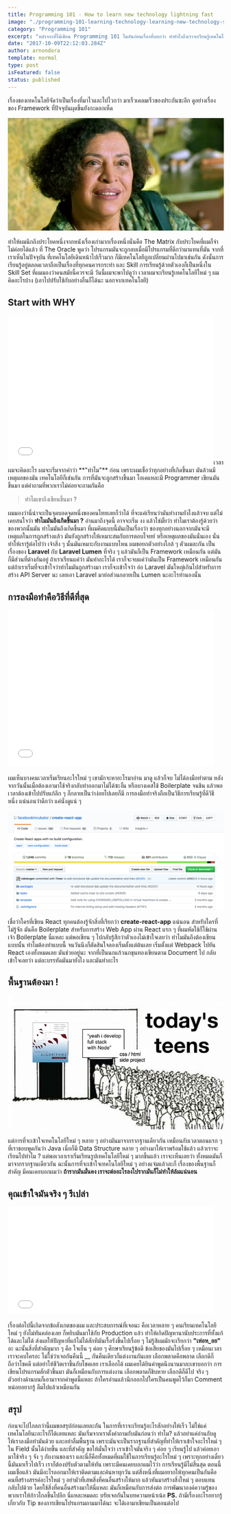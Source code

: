 ```yaml
---
title: Programming 101 - How to learn new technology lightning fast
image: "./programming-101-learning-technology-learning-new-technology-signed.png"
category: "Programming 101"
excerpt: "หลังจากที่ได้เขียน Programming 101 ในอันก่อนเรื่องที่บอกว่า ทำยังไงถึงเราจะเรียนรู้เทคโนโลยีใหม่ ๆ ได้อย่างรวดเร็ววันนี้เลยจะมาแชร์ทริก ไม่รู้เหมือนกันมันคืออะไร ผมคิดขึ้นมาใช้เอง ผมเรียกมันว่า 2-Days Miracle"
date: "2017-10-09T22:12:03.284Z"
author: arnondora
template: normal
type: post
isFeatured: false
status: published
---
```


เรื่องของเทคโนโลยีจัดว่าเป็นเรื่องที่มาไวและไปไวกว่า มาเร็วเคลมเร็วของประกันซะอีก ดูอย่างเรื่องของ Framework ที่ปัจจุบันผุดขึ้นยังกะดอกเห็ด

![](./programming-101-start-learning-how-to-code-the-oracle.jpg)

ทำให้ผมนึกถึงประโยคหนึ่งจากหนังเรื่องเก่ามากเรื่องหนึ่งนั่นคือ The Matrix กับประโยคที่ผมก็จำไม่ค่อยได้แล้ว ที่ The Oracle พูดว่า โปรแกรมมันจะถูกลบเมื่อมีโปรแกรมที่ดีกว่ามาแทนที่มัน จากที่เราเห็นในปัจจุบัน ที่เทคโนโลยีเดินหน้าไปเร็วมาก ก็มีเทคโนโลยีถูกเปลี่ยนผ่านไปมาเช่นกัน ดังนั้นการเรียนรู้อยู่ตลอดเวลาถือเป็นเรื่องที่ทุกคนควรกระทำ และ Skill การเรียนรู้ด้วยตัวเองก็เป็นหนึ่งใน Skill Set ที่ผมมองว่าคนสมัยนี้ควรจะมี วันนี้ผมจะพาไปดูว่า เวลาผมจะเรียนรู้เทคโนโลยีใหม่ ๆ ผมคิดอะไรบ้าง (เอาไปปรับใช้กับอย่างอื่นก็ได้นะ นอกจากเทคโนโลยี)

## Start with WHY

<iframe src="//giphy.com/embed/EdW1pjRlyMTCM" width="480" height="348" frameborder="0"></iframe>เวลาผมจะคิดอะไร ผมจะเริ่มจากคำว่า **"ทำไม"** ก่อน เพราะผมเชื่อว่าทุกอย่างที่เกิดขึ้นมา มันล้วนมีเหตุผลของมัน เทคโนโลยีก็เช่นกัน การที่มันจะถูกสร้างขึ้นมา โอเคแหละมี Programmer เขียนมันขึ้นมา แต่คำถามที่พวกเราไม่ค่อยจะถามกันคือ

> ทำไมเขาถึงเขียนขึ้นมา ?

ผมมองว่านี่น่าจะเป็นจุดบอดจุดหนึ่งของคนไทยเลยก็ว่าได้ ที่จะแค่เรียนว่ามันทำงานยังไงแล้วจบ แต่ไม่เคยสนใจว่า **ทำไมมันถึงเกิดขึ้นมา ?** อ่านมาถึงจุดนี้ อาจจะเริ่ม งง แล้วใช่มั้ยว่า ทำไมเราต้องรู้ด้วยว่าของพวกนั้นมัน ทำไมมันถึงเกิดขึ้นมา ที่ผมคิดแบบนี้มันเป็นเรื่องว่า ของทุกอย่างนอกจากมันจะมีเหตุผลในการถูกสร้างแล้ว มันยังถูกสร้างให้เหมาะสมกับการตอบโจทย์ หรือเหตุผลของมันนั่นเอง นั่นทำให้เรารู้ต่อไปว่า เจ้าสิ่ง ๆ นั้นมันเหมาะกับงานแบบไหน ผมขอยกตัวอย่างใกล้ ๆ ตัวผมละกัน เป็นเรื่องของ **Laravel** กับ **Laravel Lumen** ที่จริง ๆ แล้วมันก็เป็น Framework เหมือนกัน แต่มันก็มีส่วนที่ต่างกันอยู่ ถ้าเราเรียนแค่ว่า มันทำอะไรได้ เราก็จะจบแค่ว่ามันเป็น Framework เหมือนกัน แต่ถ้าเราเริ่มที่จะเข้าใจว่าทำไมมันถูกสร้างมา เราก็จะเข้าใจว่า อ๋อ Laravel มันใหญ่เกินไปสำหรับการสร้าง API Server นะ เลยเอา Laravel มาย่อส่วนกลายเป็น Lumen นะอะไรทำนองนั้น

## การลงมือทำคือวิธีที่ดีที่สุด

<iframe src="//giphy.com/embed/ZvLUtG6BZkBi0" width="480" height="366" frameborder="0"></iframe>

ผมเห็นบางคนเวลาเริ่มเรียนอะไรใหม่ ๆ เขามักจะหาอะไรมาอ่าน มาดู แล้วก็จบ ไม่ได้ลงมือทำตาม หลังจากวันนั้นเมื่อต้องเอามาใช้จริงกลับทำออกมาไม่ได้ซะงั้น หรือบางเคสใช้ Boilerplate จนชิน แล้วพอเวลาต้องเข้าไปปรับแก้ลึก ๆ ก็กลายเป็นว่าง่อยไปเลยก็มี การลงมือทำจริงถือเป็นวิธีการเรียนรู้ที่ดีวิธีหนึ่ง แน่นอนว่าดีกว่า แค่นั่งดูแน่ ๆ

![](./create_react_app_repository.png)

เชื่อว่าใครที่เขียน React ทุกคนต้องรู้จักสิ่งที่เรียกว่า **create-react-app** แน่นอน สำหรับใครที่ไม่รู้จัก มันคือ Boilerplate สำหรับการสร้าง Web App ผ่าน React แรก ๆ ที่ผมหัดใช้ก็ใช้ผ่านเจ้า Boilerplate นี่แหละ แต่พอเขียน ๆ ไปกลับรู้สึกว่าตัวเองไม่เข้าใจเลยว่า ทำไมมันถึงต้องเขียนแบบนั้น ทำไมต้องทำแบบนี้ จนวันนึงก็ตัดสินใจลองเริ่มตั้งแต่ต้นเลย เริ่มตั้งแต่ Webpack ไปยัน React เองทั้งหมดเลย มันช่วยอยู่นะ จากที่เป็นนกแก้วนกขุนทองเขียนตาม Document ไป กลับเข้าใจเลยว่า แต่ละบรรทัดมันมายังไง และมันทำอะไร

## พื้นฐานต้องมา !

![](./programming-101-start-learning-how-to-code-foundation-is-important.jpg)

แต่การที่จะเข้าใจเทคโนโลยีใหม่ ๆ หลาย ๆ อย่างมันมาจากรากฐานเดียวกัน เหมือนกับเวลาตอนแรก ๆ ที่เราชอบพูดกันว่า Java เนี่ยก็มี Data Structure หลาย ๆ อย่างมาให้เราพร้อมใช้แล้ว แล้วเราจะเรียนไปทำไม ? แต่พอเวลาเราเริ่มเรียนรูปเทคโนโลยีใหม่ ๆ มากขึ้นแล้ว เราจะเห็นเลยว่า ทั้งหมดมันก็มาจากรากฐานเดียวกัน ฉะนั้นการที่จะเข้าใจเทคโนโลยีใหม่ ๆ อย่างแจ่มแล้วละก็ เรื่องของพื้นฐานก็สำคัญ มีคนเคยบอกผมว่า **ถ้ารากมันมั่นคง เราจะต่ออะไรลงไปรากมันก็ไม่ทำให้ล้มแน่นอน**

## คุณเข้าใจมันจริง ๆ รึเปล่า

<iframe src="//giphy.com/embed/sM4ALgO3D7F8k" width="480" height="251" frameborder="0"></iframe>

เรื่องต่อไปนี้เกิดจากข้อสังเกตของผม และประสบการณ์ที่เจอนะ คือเวลาหลาย ๆ คนเรียนเทคโนโลยีใหม่ ๆ ยังไม่ทันคล่องเลย ก็หยิบมันมาใช้กับ Production แล้ว ทำให้เกิดปัญหานานับประการที่ทั้งแก้ได้และไม่ได้ ส่งผลให้ปัญหาที่แก้ไม่ได้สักทีมันเรื้อรังขึ้นไปเรื่อย ๆ ไม่รู้สิผมมักจะเรียกว่า **"เห่อห_อย"** อะ ฉะนั้นสิ่งที่สำคัญมาก ๆ คือ ใจเย็น ๆ ค่อย ๆ ศึกษาเรียนรู้ข้อดี ข้อเสียของมันไปเรื่อย ๆ เหมือนเวลาเราจะคบใครอะ ไม่ใช่ว่าเจอกันคืนนี้ __ กันคืนเดียวก็แต่งงานกันเลย เลือกพลาดคือพลาด เลือกดีก็ถือว่าโชคดี แต่อย่าให้ชีวิตเราขึ้นกับโชคเลย เราเลือกได้ ผมเคยได้ยินคำพูดนึงนานมาละเขาบอกว่า การเขียนโปรแกรมสักตัวขึ้นมา มันก็เหมือนกับการแต่งงาน เลือกพลาดก็ชิบหาย เลือกดีก็ดีไป จริง ๆ ตัวอย่างด้านบนก็เอามาจากคำพูดนี้แหละ ถ้าใครอ่านแล้วนึกออกไปใครเป็นคนพูดไว้ก็มา Comment หน่อยอยากรู้ ลืมไปแล้วเหมือนกัน

## สรุป

ก่อนจะไปไกลกว่านี้ผมขอสรุปก่อนเลยละกัน ในการที่เราจะเรียนรู้อะไรสักอย่างให้เร็ว ไม่ใช่แค่เทคโนโลยีนะอะไรก็ได้เลยแหละ มันเริ่มจากเราตั้งคำถามกับมันก่อนว่า ทำไม? แล้วอย่าแค่อ่านกับดู ให้เราลงมือทำมันด้วย และอย่าลืมพื้นฐาน เพราะมันจะเป็นรากฐานที่สำคัญที่ทำให้เราเข้าใจอะไรใหม่ ๆ ใน Field นั้นได้ง่ายขึ้น และที่สำคัญ ขอให้มั่นใจว่า เราเข้าใจมันจริง ๆ ค่อย ๆ เรียนรู้ไป แล้วค่อยเอามาใช้จริง ๆ จัง ๆ กับงานของเรา และนี่ก็คือทั้งหมดที่ผมใช้ในการเรียนรู้อะไรใหม่ ๆ เพราะทุกอย่างเดี๋ยวนี้มันมาเร็วไปเร็ว เราก็ต้องปรับตัวตามให้ทัน เพราะมีคนเคยบอกผมไว้ว่า การเรียนรู้มีไม่สิ้นสุด ตอนนี้ผมเชื่อแล้ว มันมีอะไรออกมาให้เราติดตามและค้นหาทุกวัน แต่สิ่งหนึ่งที่ผมอยากให้ทุกคนเป็นกันคือ คนที่สร้างสรรค์อะไรใหม่ ๆ อย่ามัวที่เสพสิ่งที่คนอื่นสร้างให้มาก แล้วหันมาสร้างสิ่งใหม่ ๆ ตอบแทนกลับไปด้วย โดยใช้สิ่งที่คนอื่นสร้างมาให้นี่แหละ มันก็เหมือนกับการส่งต่อ การพัฒนาองค์ความรู้ของพวกเราให้ก้าวไกลขึ้นไปอีก นี่แหละหมดละ บรัยเจอกันในบทความหน้าเน้อ **PS.** ถ้ามีเรื่องอะไรอยากรู้เกี่ยวกับ Tip ของการเขียนโปรแกรมถามมาได้นะ จะได้เอามาเขียนเป็นตอนต่อไป
